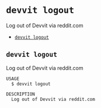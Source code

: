 # `devvit logout`

Log out of Devvit via reddit.com

- [`devvit logout`](#devvit-logout)

## `devvit logout`

Log out of Devvit via reddit.com

```
USAGE
  $ devvit logout

DESCRIPTION
  Log out of Devvit via reddit.com
```
